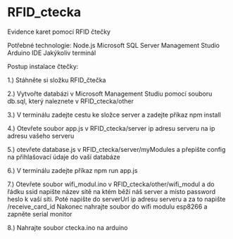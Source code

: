 # RFID_ctecka
Evidence karet pomocí RFID čtečky

Potřebné technologie:
Node.js
Microsoft SQL Server Management Studio
Arduino IDE
Jakýkoliv terminál

Postup instalace čtečky:

1.) Stáhněte si složku RFID_čtečka

2.) Vytvořte databázi v Microsoft Management Studiu pomocí souboru db.sql, který naleznete v RFID_ctecka/other

3.) V terminálu zadejte cestu ke složce server a zadejte příkaz npm install

4.) Otevřete soubor app.js v RFID_ctecka/server ip adresu serveru na ip adresu vašeho serveru

5.) otevřete database.js v RFID_ctecka/server/myModules a přepište config na přihlašovací údaje do vaší databáze

6.) V terminálu zadejte příkaz npm run app.js

7.) Otevřete soubor wifi_modul.ino v RFID_ctecka/other/wifi_modul a do řádku ssid napište název sítě na ktém běží náš server a místo password heslo k vaší síti. Poté napište do serverUrl ip adresu serveru a za to napište /receive_card_id Nakonec nahrajte soubor do wifi modulu esp8266 a zapněte serial monitor

8.) Nahrajte soubor ctecka.ino na arduino
